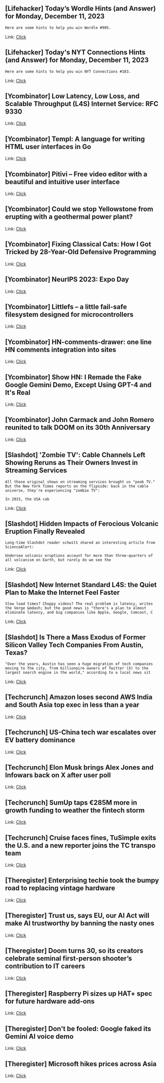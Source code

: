 ## [Lifehacker] Today’s Wordle Hints (and Answer) for Monday, December 11, 2023
```
Here are some hints to help you win Wordle #905.
```

Link: [Click](https://lifehacker.com/entertainment/wordle-answer-today-december-11-2023)

## [Lifehacker] Today's NYT Connections Hints (and Answer) for Monday, December 11, 2023
```
Here are some hints to help you win NYT Connections #183.
```

Link: [Click](https://lifehacker.com/entertainment/nyt-connections-answer-today-december-11-2023)

## [Ycombinator] Low Latency, Low Loss, and Scalable Throughput (L4S) Internet Service: RFC 9330
Link: [Click](https://datatracker.ietf.org/doc/rfc9330/)

## [Ycombinator] Templ: A language for writing HTML user interfaces in Go
Link: [Click](https://github.com/a-h/templ)

## [Ycombinator] Pitivi – Free video editor with a beautiful and intuitive user interface
Link: [Click](https://www.pitivi.org/)

## [Ycombinator] Could we stop Yellowstone from erupting with a geothermal power plant?
Link: [Click](https://www.construction-physics.com/p/could-we-stop-yellowstone-from-erupting)

## [Ycombinator] Fixing Classical Cats: How I Got Tricked by 28-Year-Old Defensive Programming
Link: [Click](https://www.mistys-internet.website/blog/blog/2023/12/10/fixing-classical-cats-or/)

## [Ycombinator] NeurIPS 2023: Expo Day
Link: [Click](https://mlcontests.com/neurips-2023/expo-day/)

## [Ycombinator] Littlefs – a little fail-safe filesystem designed for microcontrollers
Link: [Click](https://github.com/littlefs-project/littlefs)

## [Ycombinator] HN-comments-drawer: one line HN comments integration into sites
Link: [Click](https://github.com/prakhar897/hn-comments-drawer)

## [Ycombinator] Show HN: I Remade the Fake Google Gemini Demo, Except Using GPT-4 and It's Real
Link: [Click](https://sagittarius.greg.technology/)

## [Ycombinator] John Carmack and John Romero reunited to talk DOOM on its 30th Anniversary
Link: [Click](https://www.pcgamer.com/for-dooms-30th-anniversary-the-johns-romero-and-carmack-reunited-to-celebrate-the-fps-that-changed-everything-i-want-to-thank-everybody-in-the-doom-community-for-keeping-this-game-alive/)

## [Slashdot] 'Zombie TV':  Cable Channels Left Showing Reruns as Their Owners Invest in Streaming Services
```
All those original shows on streaming services brought us "peak TV." But the New York Times reports on the flipside: back in the cable universe, they're experiencing "zombie TV":

In 2015, the USA cab
```

Link: [Click](https://entertainment.slashdot.org/story/23/12/11/0530258/zombie-tv-cable-channels-left-showing-reruns-as-their-owners-invest-in-streaming-services?utm_source=rss1.0mainlinkanon&utm_medium=feed)

## [Slashdot] Hidden Impacts of Ferocious Volcanic Eruption Finally Revealed
```
Long-time Slashdot reader schwit1 shared an interesting article from ScienceAlert:

Undersea volcanic eruptions account for more than three-quarters of all volcanism on Earth, but rarely do we see the
```

Link: [Click](https://science.slashdot.org/story/23/12/11/0229254/hidden-impacts-of-ferocious-volcanic-eruption-finally-revealed?utm_source=rss1.0mainlinkanon&utm_medium=feed)

## [Slashdot] New Internet Standard L4S:  the Quiet Plan to Make the Internet Feel Faster
```
Slow load times? Choppy videos? The real problem is latency, writes the Verge &mdash; but the good news is "there's a plan to almost eliminate latency, and big companies like Apple, Google, Comcast, C
```

Link: [Click](https://tech.slashdot.org/story/23/12/11/0158248/new-internet-standard-l4s-the-quiet-plan-to-make-the-internet-feel-faster?utm_source=rss1.0mainlinkanon&utm_medium=feed)

## [Slashdot] Is There a Mass Exodus of Former Silicon Valley Tech Companies From Austin, Texas?
```
"Over the years, Austin has seen a huge migration of tech companies moving to the city, from billionaire owners of Twitter (X) to the largest search engine in the world," according to a local news sit
```

Link: [Click](https://news.slashdot.org/story/23/12/11/0043208/is-there-a-mass-exodus-of-former-silicon-valley-tech-companies-from-austin-texas?utm_source=rss1.0mainlinkanon&utm_medium=feed)

## [Techcrunch] Amazon loses second AWS India and South Asia top exec in less than a year
Link: [Click](https://techcrunch.com/2023/12/10/amazon-loses-second-aws-india-and-south-asia-top-exec-in-less-than-a-year/)

## [Techcrunch] US-China tech war escalates over EV battery dominance
Link: [Click](https://techcrunch.com/2023/12/10/us-china-tech-war-escalates-over-ev-battery-dominance/)

## [Techcrunch] Elon Musk brings Alex Jones and Infowars back on X after user poll
Link: [Click](https://techcrunch.com/2023/12/10/elon-musk-brings-alex-jones-and-infowars-back-on-x-after-user-poll/)

## [Techcrunch] SumUp taps €285M more in growth funding to weather the fintech storm
Link: [Click](https://techcrunch.com/2023/12/10/sumup-taps-e285m-more-in-growth-funding-to-weather-the-fintech-storm/)

## [Techcrunch] Cruise faces fines, TuSimple exits the U.S. and a new reporter joins the TC transpo team
Link: [Click](https://techcrunch.com/2023/12/10/cruise-faces-fines-tusimple-exits-the-u-s-and-a-new-reporter-joins-the-tc-transpo-team/)

## [Theregister] Enterprising techie took the bumpy road to replacing vintage hardware
Link: [Click](https://go.theregister.com/feed/www.theregister.com/2023/12/11/who_me/)

## [Theregister] Trust us, says EU, our AI Act will make AI trustworthy by banning the nasty ones
Link: [Click](https://go.theregister.com/feed/www.theregister.com/2023/12/11/eu_agrees_ai_act/)

## [Theregister] Doom turns 30, so its creators celebrate seminal first-person shooter’s contribution to IT careers
Link: [Click](https://go.theregister.com/feed/www.theregister.com/2023/12/11/doom_30th_anniversary_sigil_wad/)

## [Theregister] Raspberry Pi sizes up HAT+ spec for future hardware add-ons
Link: [Click](https://go.theregister.com/feed/www.theregister.com/2023/12/11/rpi_hat_plus_m2/)

## [Theregister] Don't be fooled: Google faked its Gemini AI voice demo
Link: [Click](https://go.theregister.com/feed/www.theregister.com/2023/12/11/ai_in_brief/)

## [Theregister] Microsoft hikes prices across Asia
Link: [Click](https://go.theregister.com/feed/www.theregister.com/2023/12/11/apac_tech_news_brief/)
